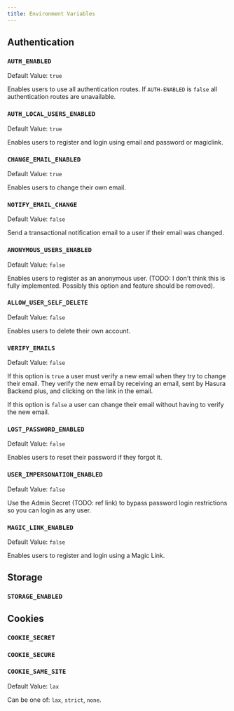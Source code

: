 ```yaml
---
title: Environment Variables
---
```


## Authentication

### `AUTH_ENABLED`

Default Value: `true`

Enables users to use all authentication routes. If `AUTH-ENABLED` is `false` all authentication routes are unavailable.

### `AUTH_LOCAL_USERS_ENABLED`

Default Value: `true`

Enables users to register and login using email and password or magiclink.

### `CHANGE_EMAIL_ENABLED`

Default Value: `true`

Enables users to change their own email.

### `NOTIFY_EMAIL_CHANGE`

Default Value: `false`

Send a transactional notification email to a user if their email was changed.

### `ANONYMOUS_USERS_ENABLED`

Default Value: `false`

Enables users to register as an anonymous user. (TODO: I don't think this is fully implemented. Possibly this option and feature should be removed).

### `ALLOW_USER_SELF_DELETE`

Default Value: `false`

Enables users to delete their own account.

### `VERIFY_EMAILS`

Default Value: `false`

If this option is `true` a user must verify a new email when they try to change their email. They verify the new email by receiving an email, sent by Hasura Backend plus, and clicking on the link in the email.

If this option is `false` a user can change their email without having to verify the new email.

### `LOST_PASSWORD_ENABLED`

Default Value: `false`

Enables users to reset their password if they forgot it.

### `USER_IMPERSONATION_ENABLED`

Default Value: `false`

Use the Admin Secret (TODO: ref link) to bypass password login restrictions so you can login as any user.

### `MAGIC_LINK_ENABLED`

Default Value: `false`

Enables users to register and login using a Magic Link.

## Storage

### `STORAGE_ENABLED`

## Cookies

### `COOKIE_SECRET`

### `COOKIE_SECURE`

### `COOKIE_SAME_SITE`

Default Value: `lax`

Can be one of: `lax`, `strict`, `none`.
